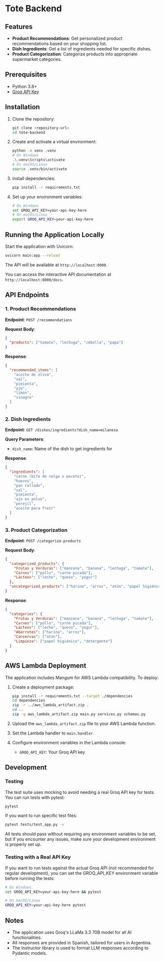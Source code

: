 # Tote Backend

## Features

- **Product Recommendations**: Get personalized product recommendations based on your shopping list.
- **Dish Ingredients**: Get a list of ingredients needed for specific dishes.
- **Product Categorization**: Categorize products into appropriate supermarket categories.

## Prerequisites

- Python 3.8+
- [Groq API Key](https://console.groq.com/)

## Installation

1. Clone the repository:
   ```bash
   git clone <repository-url>
   cd tote-backend
   ```

2. Create and activate a virtual environment:
   ```bash
   python -m venv .venv
   # On Windows
   .\.venv\Scripts\activate
   # On macOS/Linux
   source .venv/bin/activate
   ```

3. Install dependencies:
   ```bash
   pip install -r requirements.txt
   ```

4. Set up your environment variables:
   ```bash
   # On Windows
   set GROQ_API_KEY=your-api-key-here
   # On macOS/Linux
   export GROQ_API_KEY=your-api-key-here
   ```

## Running the Application Locally

Start the application with Uvicorn:

```bash
uvicorn main:app --reload
```

The API will be available at `http://localhost:8000`.

You can access the interactive API documentation at `http://localhost:8000/docs`.

## API Endpoints

### 1. Product Recommendations

**Endpoint**: `POST /recommendations`

**Request Body**:
```json
{
  "products": ["tomate", "lechuga", "cebolla", "papa"]
}
```

**Response**:
```json
{
  "recommended_items": [
    "aceite de oliva",
    "sal",
    "pimienta",
    "ajo",
    "limón",
    "vinagre"
  ]
}
```

### 2. Dish Ingredients

**Endpoint**: `GET /dishes/ingredients?dish_name=milanesa`

**Query Parameters**:
- `dish_name`: Name of the dish to get ingredients for

**Response**:
```json
{
  "ingredients": [
    "carne (bife de nalga o peceto)",
    "huevos",
    "pan rallado",
    "sal",
    "pimienta",
    "ajo en polvo",
    "perejil",
    "aceite para freír"
  ]
}
```

### 3. Product Categorization

**Endpoint**: `POST /categorize-products`

**Request Body**:
```json
{
  "categorized_products": {
    "Frutas y Verduras": ["manzana", "banana", "lechuga", "tomate"],
    "Carnes": ["pollo", "carne picada"],
    "Lácteos": ["leche", "queso", "yogur"]
  },
  "uncategorized_products": ["harina", "arroz", "atún", "papel higiénico", "detergente"]
}
```

**Response**:
```json
{
  "categories": {
    "Frutas y Verduras": ["manzana", "banana", "lechuga", "tomate"],
    "Carnes": ["pollo", "carne picada"],
    "Lácteos": ["leche", "queso", "yogur"],
    "Abarrotes": ["harina", "arroz"],
    "Conservas": ["atún"],
    "Limpieza": ["papel higiénico", "detergente"]
  }
}
```

## AWS Lambda Deployment

The application includes Mangum for AWS Lambda compatibility. To deploy:

1. Create a deployment package:
   ```bash
   pip install -r requirements.txt --target ./dependencies
   cd dependencies
   zip -r ../aws_lambda_artifact.zip .
   cd ..
   zip -g aws_lambda_artifact.zip main.py services.py schemas.py
   ```

2. Upload the `aws_lambda_artifact.zip` file to your AWS Lambda function.

3. Set the Lambda handler to `main.handler`.

4. Configure environment variables in the Lambda console:
   - `GROQ_API_KEY`: Your Groq API key

## Development

### Testing

The test suite uses mocking to avoid needing a real Groq API key for tests. You can run tests with pytest:

```bash
pytest
```

If you want to run specific test files:

```bash
pytest tests/test_app.py -v
```

All tests should pass without requiring any environment variables to be set, but if you encounter any issues, make sure your development environment is properly set up.

### Testing with a Real API Key

If you want to run tests against the actual Groq API (not recommended for regular development), you can set the GROQ_API_KEY environment variable before running the tests:

```bash
# On Windows
set GROQ_API_KEY=your-api-key-here && pytest

# On macOS/Linux
GROQ_API_KEY=your-api-key-here pytest
```

## Notes

- The application uses Groq's LLaMa 3.3 70B model for all AI functionalities.
- All responses are provided in Spanish, tailored for users in Argentina.
- The Instructor library is used to format LLM responses according to Pydantic models.